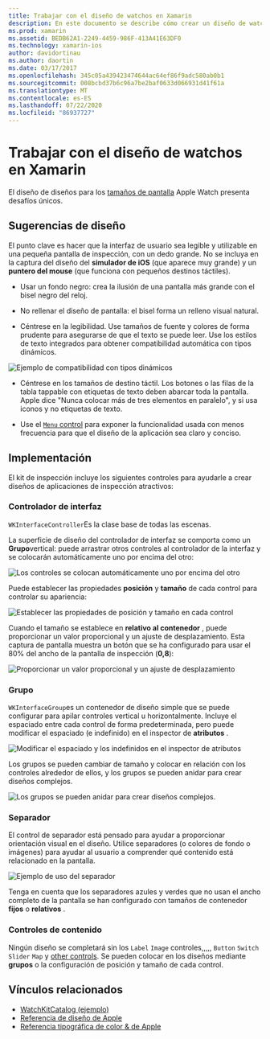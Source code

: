 ```yaml
---
title: Trabajar con el diseño de watchos en Xamarin
description: En este documento se describe cómo crear un diseño de watchos con Xamarin. Se describen los controladores de interfaz, los grupos, los separadores y los controles de contenido.
ms.prod: xamarin
ms.assetid: BEDB62A1-2249-4459-986F-413A41E63DF0
ms.technology: xamarin-ios
author: davidortinau
ms.author: daortin
ms.date: 03/17/2017
ms.openlocfilehash: 345c05a439423474644ac64ef86f9adc580ab0b1
ms.sourcegitcommit: 008bcbd37b6c96a7be2baf0633d066931d41f61a
ms.translationtype: MT
ms.contentlocale: es-ES
ms.lasthandoff: 07/22/2020
ms.locfileid: "86937727"
---
```

# <a name="working-with-watchos-layout-in-xamarin"></a>Trabajar con el diseño de watchos en Xamarin

El diseño de diseños para los [tamaños de pantalla](~/ios/watchos/app-fundamentals/screen-sizes.md) Apple Watch presenta desafíos únicos.

## <a name="design-tips"></a>Sugerencias de diseño

El punto clave es hacer que la interfaz de usuario sea legible y utilizable en una pequeña pantalla de inspección, con un dedo grande. No se incluya en la captura del diseño del **simulador de iOS** (que aparece muy grande) y un **puntero del mouse** (que funciona con pequeños destinos táctiles).

- Usar un fondo negro: crea la ilusión de una pantalla más grande con el bisel negro del reloj.

- No rellenar el diseño de pantalla: el bisel forma un relleno visual natural.

- Céntrese en la legibilidad. Use tamaños de fuente y colores de forma prudente para asegurarse de que el texto se puede leer. Use los estilos de texto integrados para obtener compatibilidad automática con tipos dinámicos.

![Ejemplo de compatibilidad con tipos dinámicos](layout-images/type.png)

- Céntrese en los tamaños de destino táctil. Los botones o las filas de la tabla tappable con etiquetas de texto deben abarcar toda la pantalla. Apple dice "Nunca colocar más de tres elementos en paralelo", y si usa iconos y no etiquetas de texto.

- Use el [ `Menu` control](~/ios/watchos/user-interface/menu.md) para exponer la funcionalidad usada con menos frecuencia para que el diseño de la aplicación sea claro y conciso.

## <a name="implementation"></a>Implementación

El kit de inspección incluye los siguientes controles para ayudarle a crear diseños de aplicaciones de inspección atractivos:

### <a name="interface-controller"></a>Controlador de interfaz

`WKInterfaceController`Es la clase base de todas las escenas.

La superficie de diseño del controlador de interfaz se comporta como un **Grupo**vertical: puede arrastrar otros controles al controlador de la interfaz y se colocarán automáticamente uno por encima del otro:

![Los controles se colocan automáticamente uno por encima del otro](layout-images/controller-scene.png)

Puede establecer las propiedades **posición** y **tamaño** de cada control para controlar su apariencia:

![Establecer las propiedades de posición y tamaño en cada control](layout-images/positionsize-attributes.png)

Cuando el tamaño se establece en **relativo al contenedor** , puede proporcionar un valor proporcional y un ajuste de desplazamiento. Esta captura de pantalla muestra un botón que se ha configurado para usar el 80% del ancho de la pantalla de inspección (**0,8**):

![Proporcionar un valor proporcional y un ajuste de desplazamiento](layout-images/button-attributes.png)

### <a name="group"></a>Grupo

`WKInterfaceGroup`es un contenedor de diseño simple que se puede configurar para apilar controles vertical u horizontalmente. Incluye el espaciado entre cada control de forma predeterminada, pero puede modificar el espaciado (e indefinido) en el inspector de **atributos** .

![Modificar el espaciado y los indefinidos en el inspector de atributos](layout-images/group-attributes.png)

Los grupos se pueden cambiar de tamaño y colocar en relación con los controles alrededor de ellos, y los grupos se pueden anidar para crear diseños complejos.

![Los grupos se pueden anidar para crear diseños complejos.](layout-images/group-scene.png)

### <a name="separator"></a>Separador

El control de separador está pensado para ayudar a proporcionar orientación visual en el diseño. Utilice separadores (o colores de fondo o imágenes) para ayudar al usuario a comprender qué contenido está relacionado en la pantalla.

![Ejemplo de uso del separador](layout-images/separator-scene.png)

Tenga en cuenta que los separadores azules y verdes que no usan el ancho completo de la pantalla se han configurado con tamaños de contenedor **fijos** o **relativos** .

### <a name="content-controls"></a>Controles de contenido

Ningún diseño se completará sin los `Label` `Image` controles,,,,, `Button` `Switch` `Slider` `Map` y [other controls](~/ios/watchos/user-interface/index.md).
Se pueden colocar en los diseños mediante **grupos** o la configuración de posición y tamaño de cada control.

## <a name="related-links"></a>Vínculos relacionados

- [WatchKitCatalog (ejemplo)](https://docs.microsoft.com/samples/xamarin/ios-samples/watchos-watchkitcatalog)
- [Referencia de diseño de Apple](https://developer.apple.com/library/prerelease/ios/documentation/UserExperience/Conceptual/WatchHumanInterfaceGuidelines/Layout.html)
- [Referencia tipográfica de color & de Apple](https://developer.apple.com/library/prerelease/ios/documentation/UserExperience/Conceptual/WatchHumanInterfaceGuidelines/ColorandTypography.html)

